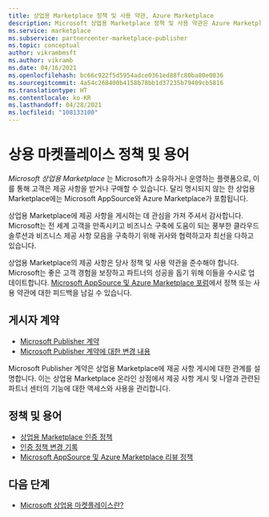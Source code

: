 ```yaml
---
title: 상업용 Marketplace 정책 및 사용 약관, Azure Marketplace
description: Microsoft 상업용 Marketplace 정책 및 사용 약관은 Azure Marketplace의 모든 게시자와 제공 사항에 적용됩니다.
ms.service: marketplace
ms.subservice: partnercenter-marketplace-publisher
ms.topic: conceptual
author: vikrambmsft
ms.author: vikramb
ms.date: 04/16/2021
ms.openlocfilehash: bc66c922f5d5954adce0361ed88fc80ba80e0836
ms.sourcegitcommit: 4a54c268400b4158b78bb1d37235b79409cb5816
ms.translationtype: HT
ms.contentlocale: ko-KR
ms.lasthandoff: 04/28/2021
ms.locfileid: "108133100"
---
```

# <a name="commercial-marketplace-policies-and-terms"></a>상용 마켓플레이스 정책 및 용어

_Microsoft 상업용 Marketplace_ 는 Microsoft가 소유하거나 운영하는 플랫폼으로, 이를 통해 고객은 제공 사항을 받거나 구매할 수 있습니다. 달리 명시되지 않는 한 상업용 Marketplace에는 Microsoft AppSource와 Azure Marketplace가 포함됩니다.

상업용 Marketplace에 제공 사항을 게시하는 데 관심을 가져 주셔서 감사합니다. Microsoft는 전 세계 고객을 만족시키고 비즈니스 구축에 도움이 되는 풍부한 클라우드 솔루션과 비즈니스 제공 사항 모음을 구축하기 위해 귀사와 협력하고자 최선을 다하고 있습니다.

상업용 Marketplace의 제공 사항은 당사 정책 및 사용 약관을 준수해야 합니다. Microsoft는 좋은 고객 경험을 보장하고 파트너의 성공을 돕기 위해 이들을 수시로 업데이트합니다. [Microsoft AppSource 및 Azure Marketplace 포럼](https://www.microsoftpartnercommunity.com/t5/Azure-Marketplace-and-AppSource/bd-p/2222)에서 정책 또는 사용 약관에 대한 피드백을 남길 수 있습니다.

## <a name="publisher-agreement"></a>게시자 계약

- [Microsoft Publisher 계약](/legal/marketplace/msft-publisher-agreement)
- [Microsoft Publisher 계약에 대한 변경 내용](/legal/marketplace/mpa-change-history)

Microsoft Publisher 계약은 상업용 Marketplace에 제공 사항 게시에 대한 관계를 설명합니다. 이는 상업용 Marketplace 온라인 상점에서 제공 사항 게시 및 나열과 관련된 파트너 센터의 기능에 대한 액세스와 사용을 관리합니다.

## <a name="policies-and-terms"></a>정책 및 용어

- [상업용 Marketplace 인증 정책](/legal/marketplace/certification-policies?context=/azure/marketplace/context/context)
- [인증 정책 변경 기록](/legal/marketplace/offer-policies-change-history)
- [Microsoft AppSource 및 Azure Marketplace 리뷰 정책](/legal/marketplace/rating-review-policies?context=/azure/marketplace/context/context)

## <a name="next-steps"></a>다음 단계

- [Microsoft 상업용 마켓플레이스란?](overview.md)